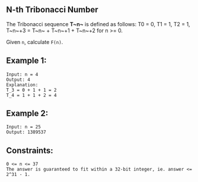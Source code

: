 ## N-th Tribonacci Number

The Tribonacci sequence **T~n~** is defined as follows:
T0 = 0,
T1 = 1,
T2 = 1,
T~n~+3 = T~n~ + T~n~+1 + T~n~+2 for n >= 0.

Given `n`, calculate `F(n)`.

## Example 1:

```
Input: n = 4
Output: 4
Explanation:
T_3 = 0 + 1 + 1 = 2
T_4 = 1 + 1 + 2 = 4
```

## Example 2:

```
Input: n = 25
Output: 1389537
```

## Constraints:

```
0 <= n <= 37
The answer is guaranteed to fit within a 32-bit integer, ie. answer <= 2^31 - 1.
```
